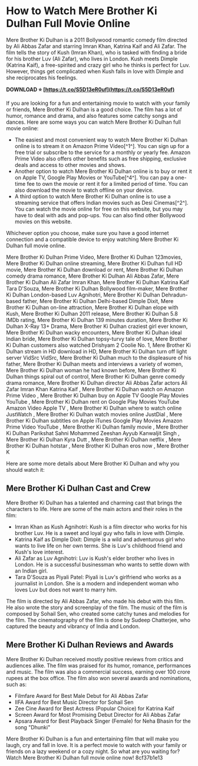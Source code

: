 # How to Watch Mere Brother Ki Dulhan Full Movie Online
 
Mere Brother Ki Dulhan is a 2011 Bollywood romantic comedy film directed by Ali Abbas Zafar and starring Imran Khan, Katrina Kaif and Ali Zafar. The film tells the story of Kush (Imran Khan), who is tasked with finding a bride for his brother Luv (Ali Zafar), who lives in London. Kush meets Dimple (Katrina Kaif), a free-spirited and crazy girl who he thinks is perfect for Luv. However, things get complicated when Kush falls in love with Dimple and she reciprocates his feelings.
 
**DOWNLOAD ⭐ [https://t.co/S5D13eR0uf](https://t.co/S5D13eR0uf)**


 
If you are looking for a fun and entertaining movie to watch with your family or friends, Mere Brother Ki Dulhan is a good choice. The film has a lot of humor, romance and drama, and also features some catchy songs and dances. Here are some ways you can watch Mere Brother Ki Dulhan full movie online:
 
- The easiest and most convenient way to watch Mere Brother Ki Dulhan online is to stream it on Amazon Prime Video[^1^]. You can sign up for a free trial or subscribe to the service for a monthly or yearly fee. Amazon Prime Video also offers other benefits such as free shipping, exclusive deals and access to other movies and shows.
- Another option to watch Mere Brother Ki Dulhan online is to buy or rent it on Apple TV, Google Play Movies or YouTube[^4^]. You can pay a one-time fee to own the movie or rent it for a limited period of time. You can also download the movie to watch offline on your device.
- A third option to watch Mere Brother Ki Dulhan online is to use a streaming service that offers Indian movies such as Desi Cinemas[^2^]. You can watch the movie online for free on this website, but you may have to deal with ads and pop-ups. You can also find other Bollywood movies on this website.

Whichever option you choose, make sure you have a good internet connection and a compatible device to enjoy watching Mere Brother Ki Dulhan full movie online.
 
Mere Brother Ki Dulhan Prime Video,  Mere Brother Ki Dulhan 123movies,  Mere Brother Ki Dulhan online streaming,  Mere Brother Ki Dulhan full HD movie,  Mere Brother Ki Dulhan download or rent,  Mere Brother Ki Dulhan comedy drama romance,  Mere Brother Ki Dulhan Ali Abbas Zafar,  Mere Brother Ki Dulhan Ali Zafar Imran Khan,  Mere Brother Ki Dulhan Katrina Kaif Tara D'Souza,  Mere Brother Ki Dulhan Bollywood film-maker,  Mere Brother Ki Dulhan London-based Luv Agnihotri,  Mere Brother Ki Dulhan Dehradun-based father,  Mere Brother Ki Dulhan Delhi-based Dimple Dixit,  Mere Brother Ki Dulhan on-line attraction,  Mere Brother Ki Dulhan elope with Kush,  Mere Brother Ki Dulhan 2011 release,  Mere Brother Ki Dulhan 5.8 IMDb rating,  Mere Brother Ki Dulhan 139 minutes duration,  Mere Brother Ki Dulhan X-Ray 13+ Drama,  Mere Brother Ki Dulhan craziest girl ever known,  Mere Brother Ki Dulhan wacky encounters,  Mere Brother Ki Dulhan ideal Indian bride,  Mere Brother Ki Dulhan topsy-turvy tale of love,  Mere Brother Ki Dulhan customers also watched Drishyam 2 Coolie No. 1,  Mere Brother Ki Dulhan stream in HD download in HD,  Mere Brother Ki Dulhan turn off light server VidSrc VidSrc,  Mere Brother Ki Dulhan much to the displeasure of his father,  Mere Brother Ki Dulhan meets and interviews a variety of women,  Mere Brother Ki Dulhan woman he had known before,  Mere Brother Ki Dulhan things spiral out of control,  Mere Brother Ki Dulhan genre comedy drama romance,  Mere Brother Ki Dulhan director Ali Abbas Zafar actors Ali Zafar Imran Khan Katrina Kaif ,  Mere Brother Ki Dulhan watch on Amazon Prime Video ,  Mere Brother Ki Dulhan buy on Apple TV Google Play Movies YouTube ,  Mere Brother Ki Dulhan rent on Google Play Movies YouTube Amazon Video Apple TV ,  Mere Brother Ki Dulhan where to watch online JustWatch ,  Mere Brother Ki Dulhan watch movies online JustDial ,  Mere Brother Ki Dulhan subtitles on Apple iTunes Google Play Movies Amazon Prime Video YouTube ,  Mere Brother Ki Dulhan family movie ,  Mere Brother Ki Dulhan Parikshat Sahni Mohammed Zeeshan Ayyub Kanwaljit Singh ,  Mere Brother Ki Dulhan Kyra Dutt ,  Mere Brother Ki Dulhan netflix ,  Mere Brother Ki Dulhan hotstar ,  Mere Brother Ki Dulhan eros now ,  Mere Brother K

Here are some more details about Mere Brother Ki Dulhan and why you should watch it:
 
## Mere Brother Ki Dulhan Cast and Crew
 
Mere Brother Ki Dulhan has a talented and charming cast that brings the characters to life. Here are some of the main actors and their roles in the film:

- Imran Khan as Kush Agnihotri: Kush is a film director who works for his brother Luv. He is a sweet and loyal guy who falls in love with Dimple.
- Katrina Kaif as Dimple Dixit: Dimple is a wild and adventurous girl who wants to live life on her own terms. She is Luv's childhood friend and Kush's love interest.
- Ali Zafar as Luv Agnihotri: Luv is Kush's elder brother who lives in London. He is a successful businessman who wants to settle down with an Indian girl.
- Tara D'Souza as Piyali Patel: Piyali is Luv's girlfriend who works as a journalist in London. She is a modern and independent woman who loves Luv but does not want to marry him.

The film is directed by Ali Abbas Zafar, who made his debut with this film. He also wrote the story and screenplay of the film. The music of the film is composed by Sohail Sen, who created some catchy tunes and melodies for the film. The cinematography of the film is done by Sudeep Chatterjee, who captured the beauty and vibrancy of India and London.
 
## Mere Brother Ki Dulhan Reviews and Awards
 
Mere Brother Ki Dulhan received mostly positive reviews from critics and audiences alike. The film was praised for its humor, romance, performances and music. The film was also a commercial success, earning over 100 crore rupees at the box office. The film also won several awards and nominations, such as:

- Filmfare Award for Best Male Debut for Ali Abbas Zafar
- IIFA Award for Best Music Director for Sohail Sen
- Zee Cine Award for Best Actress (Popular Choice) for Katrina Kaif
- Screen Award for Most Promising Debut Director for Ali Abbas Zafar
- Apsara Award for Best Playback Singer (Female) for Neha Bhasin for the song "Dhunki"

Mere Brother Ki Dulhan is a fun and entertaining film that will make you laugh, cry and fall in love. It is a perfect movie to watch with your family or friends on a lazy weekend or a cozy night. So what are you waiting for? Watch Mere Brother Ki Dulhan full movie online now!
 8cf37b1e13
 
